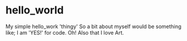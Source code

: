 # hello_world
My simple hello_work 'thingy'
So a bit about myself would be something like; I am 'YES!' for code. Oh! Also that I love Art.
